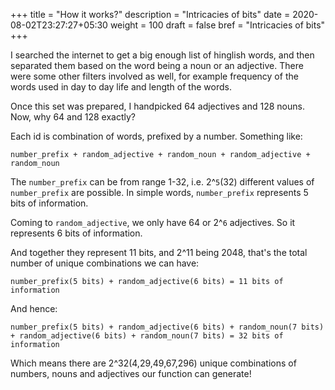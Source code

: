 +++
title = "How it works?"
description = "Intricacies of bits"
date = 2020-08-02T23:27:27+05:30
weight = 100
draft = false
bref = "Intricacies of bits"
+++

I searched the internet to get a big enough list of hinglish words, and then separated them based on the word being a noun or an adjective. There were some other filters involved as well, for example frequency of the words used in day to day life and length of the words.

Once this set was prepared, I handpicked 64 adjectives and 128 nouns. Now, why 64 and 128 exactly?

Each id is combination of words, prefixed by a number. Something like:
```
number_prefix + random_adjective + random_noun + random_adjective + random_noun
```

The `number_prefix` can be from range 1-32, i.e. 2^`5`(32) different values of `number_prefix` are possible. In simple words, `number_prefix` represents 5 bits of information.

Coming to `random_adjective`, we only have 64 or 2^`6` adjectives. So it represents 6 bits of information.

And together they represent 11 bits, and 2^11 being 2048, that's the total number of unique combinations we can have:
```
number_prefix(5 bits) + random_adjective(6 bits) = 11 bits of information
```

And hence:
```
number_prefix(5 bits) + random_adjective(6 bits) + random_noun(7 bits) + random_adjective(6 bits) + random_noun(7 bits) = 32 bits of information
```

Which means there are 2^32(4,29,49,67,296) unique combinations of numbers, nouns and adjectives our function can generate!
